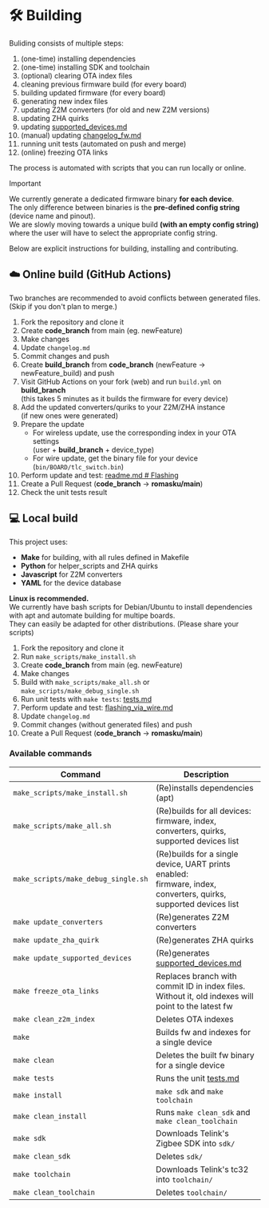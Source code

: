# 🛠️ Building

Buliding consists of multiple steps:
1. (one-time) installing dependencies
2. (one-time) installing SDK and toolchain
3. (optional) clearing OTA index files
4. cleaning previous firmware build (for every board)
5. building updated firmware (for every board)
6. generating new index files
7. updating Z2M converters (for old and new Z2M versions)
8. updating ZHA quirks
9. updating [supported_devices.md](./supported_devices.md)
10. (manual) updating [changelog_fw.md](./changelog_fw.md)
11. running unit tests (automated on push and merge)
11. (online) freezing OTA links  

The process is automated with scripts that you can run locally or online.  
  
> [!IMPORTANT]  
> We currently generate a dedicated firmware binary **for each device**.  
> The only difference between binaries is the **pre-defined config string** (device name and pinout).  
> We are slowly moving towards a unique build **(with an empty config string)** where the user will have to select the appropriate config string.  

Below are explicit instructions for building, installing and contributing.  

## ☁️ Online build (GitHub Actions)

Two branches are recommended to avoid conflicts between generated files.  
(Skip if you don't plan to merge.)

1. Fork the repository and clone it
2. Create **code_branch** from main (eg. newFeature)
3. Make changes
4. Update `changelog.md`
5. Commit changes and push
6. Create **build_branch** from **code_branch** (newFeature -> newFeature_build) and push
7. Visit GitHub Actions on your fork (web) and run `build.yml` on **build_branch**  
(this takes 5 minutes as it builds the firmware for every device)
8. Add the updated converters/quriks to your Z2M/ZHA instance  
(if new ones were generated)
9. Prepare the update
    - For wireless update, use the corresponding index in your OTA settings  
    (user + **build_branch** + device_type) 
    - For wire update, get the binary file for your device  
    (`bin/BOARD/tlc_switch.bin`)
10. Perform update and test: [readme.md # Flashing](../readme.md#-flashing)
11. Create a Pull Request (**code_branch** -> **romasku/main**)
12. Check the unit tests result

## 💻 Local build

This project uses:
- **Make** for building, with all rules defined in Makefile
- **Python** for helper_scripts and ZHA quirks
- **Javascript** for Z2M converters  
- **YAML** for the device database

**Linux is recommended.**  
We currently have bash scripts for Debian/Ubuntu to install dependencies with apt and automate building for multipe boards.  
They can easily be adapted for other distributions. (Please share your scripts)

1. Fork the repository and clone it
2. Run `make_scripts/make_install.sh`
3. Create **code_branch** from main (eg. newFeature)
4. Make changes
5. Build with `make_scripts/make_all.sh` or `make_scripts/make_debug_single.sh`
6. Run unit tests with `make tests`: [tests.md](./tests.md)
7. Perform update and test: [flashing_via_wire.md](./flashing_via_wire.md)
8. Update `changelog.md`
9. Commit changes (without generated files) and push
10. Create a Pull Request (**code_branch** -> **romasku/main**)

### Available commands

| Command                            | Description                                     |
|------------------------------------|-------------------------------------------------|
|`make_scripts/make_install.sh`      | (Re)installs dependencies (apt)                 |
|`make_scripts/make_all.sh`          | (Re)builds for all devices: <br> firmware, index, converters, quirks, supported devices list |
|`make_scripts/make_debug_single.sh` | (Re)builds for a single device, UART prints enabled: <br> firmware, index, converters, quirks, supported devices list |
|`make update_converters`            | (Re)generates Z2M converters                    |
|`make update_zha_quirk`             | (Re)generates ZHA quirks                        |
|`make update_supported_devices`     | (Re)generates [supported_devices.md](./supported_devices.md) |
|`make freeze_ota_links`             | Replaces branch with commit ID in index files. <br> Without it, old indexes will point to the latest fw |
|`make clean_z2m_index`              | Deletes OTA indexes                             |
|`make`                              | Builds fw and indexes for a single device       |
|`make clean`                        | Deletes the built fw binary for a single device |
|`make tests`                        | Runs the unit [tests.md](./tests.md)            |
|`make install`                      | `make sdk` and `make toolchain`                 |
|`make clean_install`                | Runs `make clean_sdk` and `make clean_toolchain`|
|`make sdk`                          | Downloads Telink's Zigbee SDK into `sdk/`       |
|`make clean_sdk`                    | Deletes `sdk/`                                  |
|`make toolchain`                    | Downloads Telink's tc32 into `toolchain/`       |
|`make clean_toolchain`              | Deletes `toolchain/`                            |
